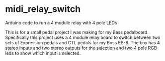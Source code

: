 # midi_relay_switch
Arduino code to run a 4 module relay with 4 pole LEDs

This is for a small pedal project I was making for my Bass pedalboard. Specifically this project uses a 4 module relay board to switch between two sets of Expression pedals and CTL pedals for my Boss ES-8. The box has 4 stereo inputs and two stereo outputs for the selection and two 4 pole RGB leds to show which input is selected.
